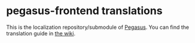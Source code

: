 # pegasus-frontend translations

This is the localization repository/submodule of [Pegasus](https://github.com/mmatyas/pegasus-frontend). You can find the translation guide in [the wiki](https://github.com/mmatyas/pegasus-frontend/wiki/Translations).
